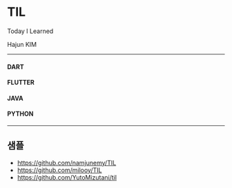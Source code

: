 # TIL

Today I Learned

Hajun KIM

<hr>

#### DART

#### FLUTTER

#### JAVA

#### PYTHON

<hr>

## 샘플
- https://github.com/namjunemy/TIL
- https://github.com/milooy/TIL
- https://github.com/YutoMizutani/til
